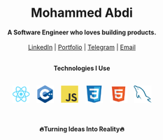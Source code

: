 <h1 align="center">Mohammed Abdi</h1>
<p align="center">
  <b>A Software Engineer who loves building products.</b><br/> <br/>
  <a href="https://www.linkedin.com/in/mohammed-abdi-tahir/" target="_blank">LinkedIn</a> |
  <a href="https://mohammedabdi.vercel.app/" target="_blank">Portfolio</a> |
  <a href="https://t.me/its_mamme" target="_blank">Telegram</a> |
  <a href="mailto:your.mohammedabdi.ta@gmail.com" target="_blank">Email</a>
  <br/><br/>
</p>

<div align="center">
<b>Technologies I Use</b><br/> <br/>
<p align="center">
  <img src="assets/library/react.svg" alt="React" height="40" width="40"/>
  &nbsp;&nbsp;
  <img src="assets/language/cplusplus.svg" alt="C++" height="40" width="40"/>
  &nbsp;&nbsp;
  <img src="assets/language/javascript.svg" alt="JavaScript" height="40" width="40"/>
  &nbsp;&nbsp;
  <img src="assets/language/css.svg" alt="CSS" height="40" width="40"/>
  &nbsp;&nbsp;
  <img src="assets/language/html.svg" alt="HTML" height="40" width="40"/>
  &nbsp;&nbsp;
  <img src="assets/database/mysql.svg" alt="MySQL" height="40" width="40"/>
</p>
<br/><br/><b>🔥Turning Ideas Into Reality🔥</b><br/>
</div>
